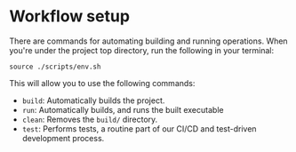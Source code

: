 # Workflow setup

There are commands for automating building and running operations.
When you're under the project top directory, run the following in your terminal:

`source ./scripts/env.sh`

This will allow you to use the following commands:

- `build`:   Automatically builds the project.
- `run`: Automatically builds, and runs the built executable
- `clean`: Removes the `build/` directory.
- `test`: Performs tests, a routine part of our CI/CD and test-driven development process.